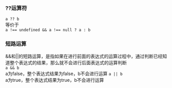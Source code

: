 ### ??运算符
`a ?? b`  
等价于  
`a !== undefined && a !== null ? a : b`

### 短路运算
&&和||的短路运算，是指如果在进行前面的表达式的运算过程中，通过判断已经知道整个表达式的结果，那么就不会进行后面表达式的运算判断  
`a && b`  
a为false，整个表达式结果为false，b不会进行运算
`a || b`  
a为true，整个表达式结果为true，b不会进行运算


